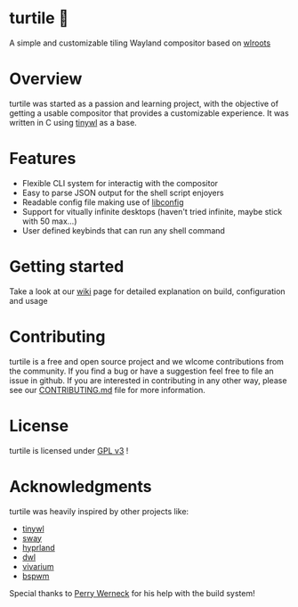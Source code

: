 # turtile 🐢
A simple and customizable tiling Wayland compositor based on [wlroots](https://gitlab.freedesktop.org/wlroots/wlroots)

# Overview
turtile was started as a passion and learning project, with the objective of getting a usable compositor that provides a customizable experience. It was written in C using [tinywl](https://gitlab.freedesktop.org/wlroots/wlroots/tinywl) as a base.

# Features
- Flexible CLI system for interactig with the compositor
- Easy to parse JSON output for the shell script enjoyers
- Readable config file making use of [libconfig](https://github.com/hyperrealm/libconfig)
- Support for vitually infinite desktops (haven't tried infinite, maybe stick with 50 max...)
- User defined keybinds that can run any shell command

# Getting started
Take a look at our [wiki](https://github.com/migueldeoleiros/turtile/wiki) page for detailed explanation on build, configuration and usage

# Contributing
turtile is a free and open source project and we wlcome contributions from the community.
If you find a bug or have a suggestion feel free to file an issue in github.
If you are interested in contributing in any other way, please see our [CONTRIBUTING.md](https://github.com/migueldeoleiros/turtile/blob/master/CONTRIBUTING.md) file for more information.

# License
turtile is licensed under [GPL v3](https://github.com/migueldeoleiros/turtile/blob/master/LICENSE) !

# Acknowledgments
turtile was heavily inspired by other projects like:
- [tinywl](https://gitlab.freedesktop.org/wlroots/wlroots/tinywl)
- [sway](https://github.com/swaywm/sway)
- [hyprland](https://github.com/hyprwm/Hyprland)
- [dwl](https://codeberg.org/dwl/dwl)
- [vivarium](https://github.com/inclement/vivarium)
- [bspwm](https://github.com/baskerville/bspwm)

Special thanks to [Perry Werneck](https://github.com/PerryWerneck) for his help with the build system!
